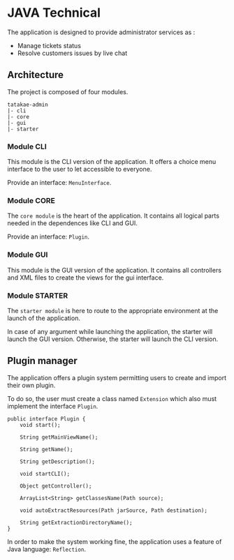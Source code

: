 # JAVA Technical

The application is designed to provide administrator services as :

- Manage tickets status
- Resolve customers issues by live chat

## Architecture

The project is composed of four modules.

    tatakae-admin
    |- cli
    |- core
    |- gui
    |- starter 

### Module CLI

This module is the CLI version of the application.
It offers a choice menu interface to the user to let accessible to everyone.

Provide an interface: `MenuInterface`.

### Module CORE

The `core module` is the heart of the application. It contains all logical parts needed in the dependences like CLI and GUI.

Provide an interface: `Plugin`.

### Module GUI

This module is the GUI version of the application.
It contains all controllers and XML files to create the views for the gui interface.

### Module STARTER

The `starter module` is here to route to the appropriate environment at the launch of the application.

In case of any argument while launching the application, the starter will launch the GUI version. Otherwise, the starter will launch the CLI version.

## Plugin manager

The application offers a plugin system permitting users to create and import their own plugin.

To do so, the user must create a class named `Extension` which also must implement the interface `Plugin`.

```
public interface Plugin {
    void start();

    String getMainViewName();

    String getName();

    String getDescription();

    void startCLI();

    Object getController();

    ArrayList<String> getClassesName(Path source);

    void autoExtractResources(Path jarSource, Path destination);

    String getExtractionDirectoryName();
}
```

In order to make the system working fine, the application uses a feature of Java language: `Reflection`.
